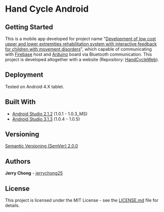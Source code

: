 # Hand Cycle Android

## Getting Started

This is a mobile app developed for project name "[Development of low cost upper and lower extremities rehabilitation system with interactive feedback for children with movement disorders](https://ieeexplore.ieee.org/document/7843556/)", which capable of communicating with [Firebase](https://firebase.google.com/) host and [Arduino](https://www.arduino.cc/) board via Bluetooth communication. This project is developed altogether with a website (Repository: [HandCycleWeb](https://github.com/jerrychong25/HandCycleWeb)).

## Deployment

Tested on Android 4.X tablet.

## Built With

* [Android Studio 2.1.2](https://developer.android.com/studio/) (1.0.1 - 1.0.3_MS)
* [Android Studio 3.1.3](https://developer.android.com/studio/) (1.0.4 - 1.0.5)

## Versioning

[Semantic Versioning (SemVer) 2.0.0](http://semver.org/)

## Authors

**Jerry Chong** - [jerrychong25](https://github.com/jerrychong25)

## License

This project is licensed under the MIT License - see the [LICENSE.md](LICENSE.md) file for details.